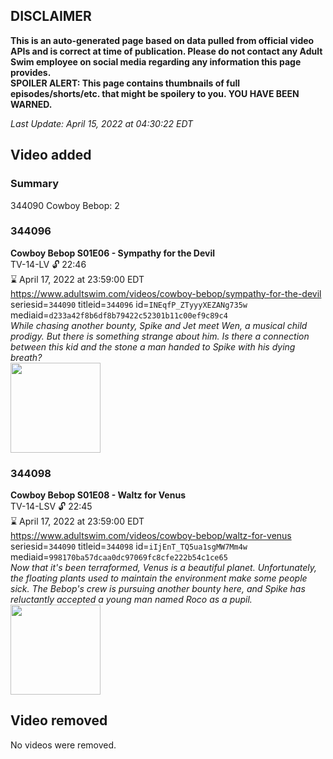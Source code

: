## DISCLAIMER
**This is an auto-generated page based on data pulled from official video APIs and is correct at time of publication. Please do not contact any Adult Swim employee on social media regarding any information this page provides.**  
**SPOILER ALERT: This page contains thumbnails of full episodes/shorts/etc. that might be spoilery to you. YOU HAVE BEEN WARNED.**  

_Last Update: April 15, 2022 at 04:30:22 EDT_
## Video added
### Summary
344090 Cowboy Bebop: 2  
### 344096
**Cowboy Bebop S01E06 - Sympathy for the Devil**  
TV-14-LV 🔓 22:46  
⌛ April 17, 2022 at 23:59:00 EDT  
https://www.adultswim.com/videos/cowboy-bebop/sympathy-for-the-devil  
seriesid=`344090` titleid=`344096` id=`INEqfP_ZTyyyXEZANg735w` mediaid=`d233a42f8b6df8b79422c52301b11c00ef9c89c4`  
_While chasing another bounty, Spike and Jet meet Wen, a musical child prodigy. But there is something strange about him. Is there a connection between this kid and the stone a man handed to Spike with his dying breath?_  
<a href="https://media.cdn.adultswim.com/uploads/20200303/thumbnails/2_20331025476-cowboybebop_106.jpg"><img src="https://media.cdn.adultswim.com/uploads/20200303/thumbnails/2_20331025476-cowboybebop_106.jpg" height="144px" /></a>
### 344098
**Cowboy Bebop S01E08 - Waltz for Venus**  
TV-14-LSV 🔓 22:45  
⌛ April 17, 2022 at 23:59:00 EDT  
https://www.adultswim.com/videos/cowboy-bebop/waltz-for-venus  
seriesid=`344090` titleid=`344098` id=`iIjEnT_TQ5ua1sgMW7Mm4w` mediaid=`998170ba57dcaa0dc97069fc8cfe222b54c1ce65`  
_Now that it's been terraformed, Venus is a beautiful planet. Unfortunately, the floating plants used to maintain the environment make some people sick. The Bebop's crew is pursuing another bounty here, and Spike has reluctantly accepted a young man named Roco as a pupil._  
<a href="https://media.cdn.adultswim.com/uploads/20200303/thumbnails/2_20331026245-cowboybebop_108.jpg"><img src="https://media.cdn.adultswim.com/uploads/20200303/thumbnails/2_20331026245-cowboybebop_108.jpg" height="144px" /></a>
## Video removed
No videos were removed.  
